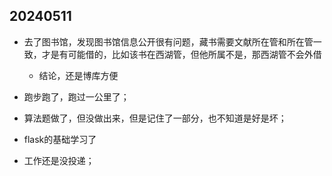 ## 20240511
- 去了图书馆，发现图书馆信息公开很有问题，藏书需要文献所在管和所在管一致，才是有可能借的，比如该书在西湖管，但他所属不是，那西湖管不会外借
  - 结论，还是博库方便

- 跑步跑了，跑过一公里了；
- 算法题做了，但没做出来，但是记住了一部分，也不知道是好是坏；
- flask的基础学习了
- 工作还是没投递；